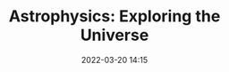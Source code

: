 ---
title: "Astrophysics: Exploring the Universe"
image: "/images/dummyData_2.jpg"
description:
  "Discover the wonders of astrophysics and the mysteries of the universe with this course on astronomy and space science research. "
tags: ["Science", "Research", "Astronomy"]
date: "2022-03-20 14:15"
---